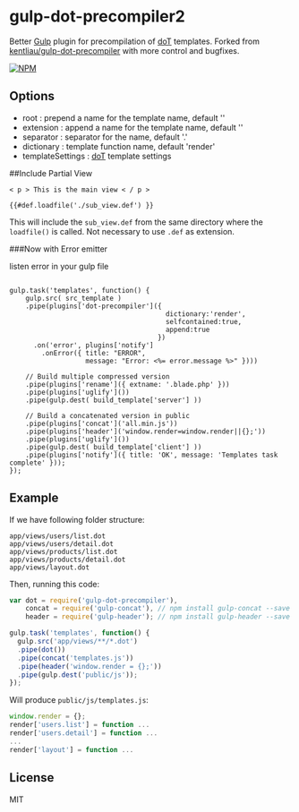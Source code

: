 # gulp-dot-precompiler2

Better [Gulp](https://github.com/gulpjs/gulp) plugin for precompilation of [doT](https://github.com/olado/doT) templates. Forked from [kentliau/gulp-dot-precompiler](https://github.com/kentliau/gulp-dot-precompiler) with more control and bugfixes.



[![NPM](https://nodei.co/npm/gulp-dot-precompiler2.png?downloads=true&stars=true)](https://nodei.co/npm/gulp-dot-precompiler2/)


## Options

* root :  prepend a name for the template name, default ''
* extension : append a name for the template name, default ''
* separator : separator for the name, default '.'
* dictionary : template function name, default 'render'
* templateSettings : [doT](https://github.com/olado/doT) template settings

##Include Partial View

```
< p > This is the main view < / p >

{{#def.loadfile('./sub_view.def') }}
```

This will include the `sub_view.def` from the same directory where the `loadfile()` is called. Not necessary to use `.def` as extension.


###Now with Error emitter

listen error in your gulp file

```

gulp.task('templates', function() {
    gulp.src( src_template )
    .pipe(plugins['dot-precompiler']({
                                       dictionary:'render',
                                       selfcontained:true,
                                       append:true
                                     })
      .on('error', plugins['notify']
        .onError({ title: "ERROR",
                   message: "Error: <%= error.message %>" })))

    // Build multiple compressed version
    .pipe(plugins['rename']({ extname: '.blade.php' }))
    .pipe(plugins['uglify']())
    .pipe(gulp.dest( build_template['server'] ))

    // Build a concatenated version in public
    .pipe(plugins['concat']('all.min.js'))
    .pipe(plugins['header']('window.render=window.render||{};'))
    .pipe(plugins['uglify']())
    .pipe(gulp.dest( build_template['client'] ))
    .pipe(plugins['notify']({ title: 'OK', message: 'Templates task complete' }));
});
```


## Example

If we have following folder structure:


```
app/views/users/list.dot
app/views/users/detail.dot
app/views/products/list.dot
app/views/products/detail.dot
app/views/layout.dot
```

Then, running this code:

```js
var dot = require('gulp-dot-precompiler'),
    concat = require('gulp-concat'), // npm install gulp-concat --save
    header = require('gulp-header'); // npm install gulp-header --save

gulp.task('templates', function() {
  gulp.src('app/views/**/*.dot')
  .pipe(dot())
  .pipe(concat('templates.js'))
  .pipe(header('window.render = {};'))
  .pipe(gulp.dest('public/js'));
});
```

Will produce `public/js/templates.js`:

```js
window.render = {};
render['users.list'] = function ...
render['users.detail'] = function ...
...
render['layout'] = function ...
```


## License

MIT
